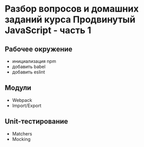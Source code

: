 # Разбор вопросов и домашних заданий курса Продвинутый JavaScript - часть 1

## Рабочее окружение
* инициализация npm
* добавить babel
* добавить eslint

## Модули
* Webpack
* Import/Export

## Unit-тестирование
* Matchers
* Mocking
